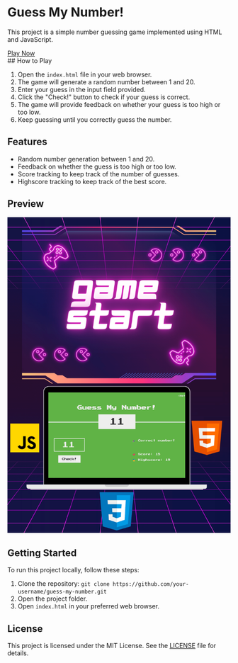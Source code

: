 # Guess My Number!

This project is a simple number guessing game implemented using HTML and JavaScript.
<div>
<a href ="https://guess-my-number-jihed.netlify.app" target ="_blank"> Play Now </a>
</div>

<div>
## How to Play

1. Open the `index.html` file in your web browser.
2. The game will generate a random number between 1 and 20.
3. Enter your guess in the input field provided.
4. Click the "Check!" button to check if your guess is correct.
5. The game will provide feedback on whether your guess is too high or too low.
6. Keep guessing until you correctly guess the number.
</div>

## Features

- Random number generation between 1 and 20.
- Feedback on whether the guess is too high or too low.
- Score tracking to keep track of the number of guesses.
- Highscore tracking to keep track of the best score.

## Preview

![Preview](preview.png)

## Getting Started

To run this project locally, follow these steps:

1. Clone the repository: `git clone https://github.com/your-username/guess-my-number.git`
2. Open the project folder.
3. Open `index.html` in your preferred web browser.

## License

This project is licensed under the MIT License. See the [LICENSE](LICENSE) file for details.
